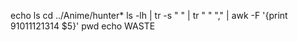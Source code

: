 
echo ls
cd ../Anime/hunter*
ls -lh | tr -s " " | tr " " "," | awk -F '{print $9$10$11$12$13$14 $5}'
pwd
echo WASTE
